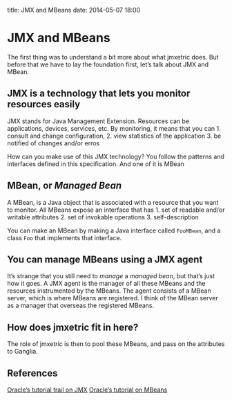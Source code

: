 title: JMX and MBeans
date: 2014-05-07 18:00

JMX and MBeans
==============

The first thing was to understand a bit more about what jmxetric does.
But before that we have to lay the foundation first, let’s talk about
JMX and MBean.

JMX is a technology that lets you monitor resources easily
----------------------------------------------------------

JMX stands for Java Management Extension. Resources can be applications,
devices, services, etc. By monitoring, it means that you can 1. consult
and change configuration, 2. view statistics of the application 3. be
notified of changes and/or erros

How can you make use of this JMX technology? You follow the patterns and
interfaces defined in this specification. And one of it is MBean

MBean, or *Managed Bean*
------------------------

A MBean, is a Java object that is associated with a resource that you
want to monitor. All MBeans expose an interface that has 1. set of
readable and/or writable attributes 2. set of invokable operations 3.
self-description

You can make an MBean by making a Java interface called `FooMBean`, and
a class `Foo` that implements that interface.

You can manage MBeans using a JMX agent
---------------------------------------

It’s strange that you still need to *manage* a *managed bean*, but
that’s just how it goes. A JMX agent is the manager of all these MBeans
and the resources instrumented by the MBeans. The agent consists of a
MBean server, which is where MBeans are registered. I think of the MBean
server as a manager that overseas the registered MBeans.

How does jmxetric fit in here?
------------------------------

The role of jmxetric is then to pool these MBeans, and pass on the
attributes to Ganglia.

References
----------

[Oracle’s tutorial trail on
JMX](docs.oracle.com/javase/tutorial/jmx/index.html) [Oracle’s tutorial
on MBeans](docs.oracle.com/javase/tutorial/jmx/mbeans/standard.html)
